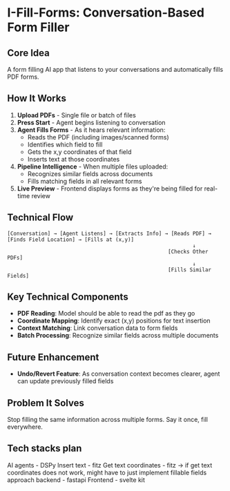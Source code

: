 # I-Fill-Forms: Conversation-Based Form Filler

## Core Idea
A form filling AI app that listens to your conversations and automatically fills PDF forms.

## How It Works

1. **Upload PDFs** - Single file or batch of files
2. **Press Start** - Agent begins listening to conversation
3. **Agent Fills Forms** - As it hears relevant information:
   - Reads the PDF (including images/scanned forms)
   - Identifies which field to fill
   - Gets the x,y coordinates of that field
   - Inserts text at those coordinates
4. **Pipeline Intelligence** - When multiple files uploaded:
   - Recognizes similar fields across documents
   - Fills matching fields in all relevant forms
5. **Live Preview** - Frontend displays forms as they're being filled for real-time review

## Technical Flow
```
[Conversation] → [Agent Listens] → [Extracts Info] → [Reads PDF] → [Finds Field Location] → [Fills at (x,y)]
                                                            ↓
                                                    [Checks Other PDFs]
                                                            ↓
                                                    [Fills Similar Fields]
```

## Key Technical Components
- **PDF Reading**: Model should be able to read the pdf as they go
- **Coordinate Mapping**: Identify exact (x,y) positions for text insertion
- **Context Matching**: Link conversation data to form fields
- **Batch Processing**: Recognize similar fields across multiple documents

## Future Enhancement
- **Undo/Revert Feature**: As conversation context becomes clearer, agent can update previously filled fields

## Problem It Solves
Stop filling the same information across multiple forms. Say it once, fill everywhere.

## Tech stacks plan
AI agents - DSPy
Insert text - fitz
Get text coordinates - fitz -> if get text coordinates does not work, might have to just implement fillable fields approach
backend - fastapi
Frontend - svelte kit 